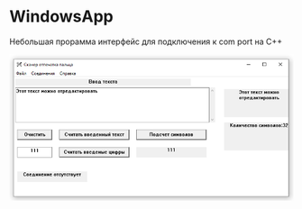 # WindowsApp

Небольшая прорамма интерфейс для подключения к com port на C++

![alt text](https://github.com/gulyasmir/WindowsApp/blob/master/preview.png)
